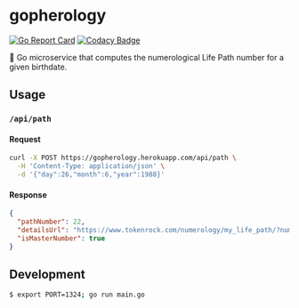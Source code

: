 # gopherology
[![Go Report Card](https://goreportcard.com/badge/github.com/droxey/gopherology)](https://goreportcard.com/report/github.com/droxey/gopherology) [![Codacy Badge](https://api.codacy.com/project/badge/Grade/7ed40f9f3ecf46709879d5fbac28fd9b)](https://www.codacy.com/app/droxey/gopherology?utm_source=github.com&amp;utm_medium=referral&amp;utm_content=droxey/gopherology&amp;utm_campaign=Badge_Grade)

🔮 Go microservice that computes the numerological Life Path number for a given birthdate.

## Usage

### `/api/path`

#### Request

```bash
curl -X POST https://gopherology.herokuapp.com/api/path \
  -H 'Content-Type: application/json' \
  -d '{"day":26,"month":6,"year":1988}'
```

#### Response

```json
{
  "pathNumber": 22,
  "detailsUrl": "https://www.tokenrock.com/numerology/my_life_path/?num=22",
  "isMasterNumber": true
}
```

## Development

```bash
$ export PORT=1324; go run main.go
```
